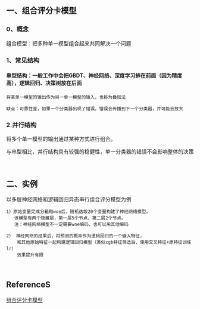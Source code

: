 ## 一、组合评分卡模型
### 0、概念
组合模型：把多种单一模型组合起来共同解决一个问题
### 1、常见结构
#### 串型结构：一般工作中会把GBDT、神经网络、深度学习排在前面（因为精度高），逻辑回归、决策树放在后面
```
将某单一模型的输出作为另一单一模型的输入，也称为叠加法

缺点：可靠性差，如果一个分类器出现了错误，错误会传播到下一个分类器，并可能会放大
```
### 2.并行结构
将多个单一模型的输出通过某种方式进行组合。

与串型相比，并行结构具有较强的稳健性，单一分类器的错误不会影响整体的决策

&nbsp;
## 二、实例
以多层神经网络和逻辑回归异态串行组合评分模型为例
```
1）原始变量完成分箱和woe后，随机选取20个变量构建了神经网络模型。
   该模型有两个隐藏层，第一层5个节点、第二层2个节点。
   注：神经网络模型不一定需要woe编码，也可以用其他编码
   
2） 神经网络的结果后，将预测的概率作为逻辑回归的一个输入特征，
    和其他原始特征一起构建逻辑回归模型（类似xgb特征筛选后，使用交叉特征+原特征训练lr）
    效果提升有限
```


&nbsp;
## ReferenceS
[组合评分卡模型](https://www.cnblogs.com/webRobot/p/11557320.html)
